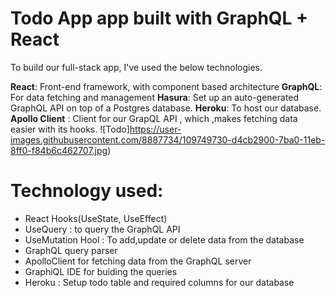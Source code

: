 # Todo App app built with GraphQL + React

To build our full-stack app, I've used the below technologies.

**React**:  Front-end framework, with component based architecture
**GraphQL**: For data fetching and management
**Hasura**: Set up an auto-generated GraphQL API on top of a Postgres database.
**Heroku**: To host our database.
**Apollo Client** : Client for our GrapQL API , which ,makes fetching data easier with its hooks.
![Todo]https://user-images.githubusercontent.com/8887734/109749730-d4cb2900-7ba0-11eb-8ff0-f84b6c462707.jpg)

 

# Technology  used:
- React Hooks(UseState, UseEffect)
- UseQuery : to query the GraphQL API
- UseMutation Hool : To add,update or delete data from the database
- GraphQL query parser
- ApolloClient for fetching data from the GraphQL server
- GraphiQL IDE for buiding the queries
- Heroku : Setup todo table and required columns for our database

